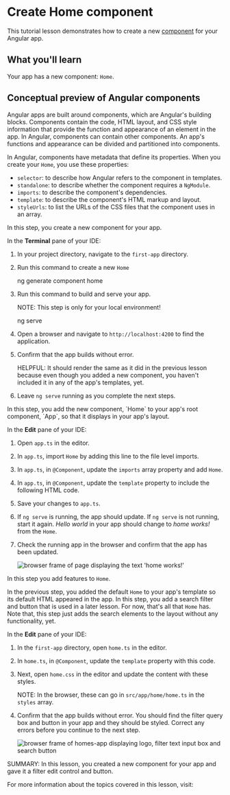 # Create Home component

This tutorial lesson demonstrates how to create a new [component](guide/components) for your Angular app.

<docs-video src="https://www.youtube.com/embed/R0nRX8jD2D0?si=OMVaw71EIa44yIOJ"/>

## What you'll learn

Your app has a new component: `Home`.

## Conceptual preview of Angular components

Angular apps are built around components, which are Angular's building blocks.
Components contain the code, HTML layout, and CSS style information that provide the function and appearance of an element in the app.
In Angular, components can contain other components. An app's functions and appearance can be divided and partitioned into components.

In Angular, components have metadata that define its properties.
When you create your `Home`, you use these properties:

* `selector`: to describe how Angular refers to the component in templates.
* `standalone`: to describe whether the component requires a `NgModule`.
* `imports`: to describe the component's dependencies.
* `template`: to describe the component's HTML markup and layout.
* `styleUrls`: to list the URLs of the CSS files that the component uses in an array.

<docs-pill-row>
  <docs-pill href="api/core/Component" title="Learn more about Components"/>
</docs-pill-row>

<docs-workflow>

<docs-step title="Create the `Home`">
In this step, you create a new component for your app.

In the **Terminal** pane of your IDE:

1. In your project directory, navigate to the `first-app` directory.
1. Run this command to create a new `Home`

    <docs-code language="shell">
    ng generate component home
    </docs-code>

1. Run this command to build and serve your app.

    NOTE: This step is only for your local environment!

    <docs-code language="shell">
    ng serve
    </docs-code>

1. Open a browser and navigate to `http://localhost:4200` to find the application.

1. Confirm that the app builds without error.

    HELPFUL: It should render the same as it did in the previous lesson because even though you added a new component, you haven't included it in any of the app's templates, yet.

1. Leave `ng serve` running as you complete the next steps.
</docs-step>

<docs-step title="Add the new component to your app's layout">
In this step, you add the new component, `Home` to your app's root component, `App`, so that it displays in your app's layout.

In the **Edit** pane of your IDE:

1. Open `app.ts` in the editor.
1. In `app.ts`, import `Home` by adding this line to the file level imports.

    <docs-code header="Import Home in src/app/app.ts" path="adev/src/content/tutorials/first-app/steps/03-HousingLocation/src/app/app.ts" visibleLines="[2]"/>

1. In `app.ts`, in `@Component`, update the `imports` array property and add `Home`.

    <docs-code header="Replace in src/app/app.ts" path="adev/src/content/tutorials/first-app/steps/03-HousingLocation/src/app/app.ts" visibleLines="[6]"/>

1. In `app.ts`, in `@Component`, update the `template` property to include the following HTML code.

    <docs-code header="Replace in src/app/app.ts" path="adev/src/content/tutorials/first-app/steps/03-HousingLocation/src/app/app.ts" visibleLines="[7,16]"/>

1. Save your changes to  `app.ts`.
1. If `ng serve` is running, the app should update.
    If `ng serve` is not running, start it again.
    *Hello world* in your app should change to *home works!* from the `Home`.
1. Check the running app in the browser and confirm that the app has been updated.

    <img alt="browser frame of page displaying the text 'home works!'" src="assets/images/tutorials/first-app/homes-app-lesson-02-step-2.png">

</docs-step>

<docs-step title="Add features to `Home`">

In this step you add features to `Home`.

In the previous step, you added the default `Home` to your app's template so its default HTML appeared in the app.
In this step, you add a search filter and button that is used in a later lesson.
For now, that's all that `Home` has.
Note that, this step just adds the search elements to the layout without any functionality, yet.

In the **Edit** pane of your IDE:

1. In the `first-app` directory, open `home.ts` in the editor.
1. In `home.ts`, in `@Component`, update the `template` property with this code.

    <docs-code header="Replace in src/app/home/home.ts" path="adev/src/content/tutorials/first-app/steps/03-HousingLocation/src/app/home/home.ts" visibleLines="[5,12]"/>

1. Next, open `home.css` in the editor and update the content with these styles.

    NOTE: In the browser, these can go in `src/app/home/home.ts` in the `styles` array.

    <docs-code header="Replace in src/app/home/home.css" path="adev/src/content/tutorials/first-app/steps/03-HousingLocation/src/app/home/home.css"/>

1. Confirm that the app builds without error.
    You should find the filter query box and button in your app and they should be styled.
    Correct any errors before you continue to the next step.

    <img alt="browser frame of homes-app displaying logo, filter text input box and search button" src="assets/images/tutorials/first-app/homes-app-lesson-02-step-3.png">
    </docs-step>

</docs-workflow>

SUMMARY: In this lesson, you created a new component for your app and gave it a filter edit control and button.

For more information about the topics covered in this lesson, visit:

<docs-pill-row>
  <docs-pill href="cli/generate/component" title="`ng generate component`"/>
  <docs-pill href="api/core/Component" title="`Component` reference"/>
  <docs-pill href="guide/components" title="Angular components overview"/>
</docs-pill-row>
